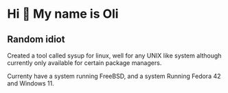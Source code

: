 Hi 👋 My name is Oli
=========================

Random idiot
--------------------------------
Created a tool called sysup for linux, well for any UNIX like system although currently only available for certain package managers.

Currenty have a system running FreeBSD, and a system Running Fedora 42 and Windows 11.
